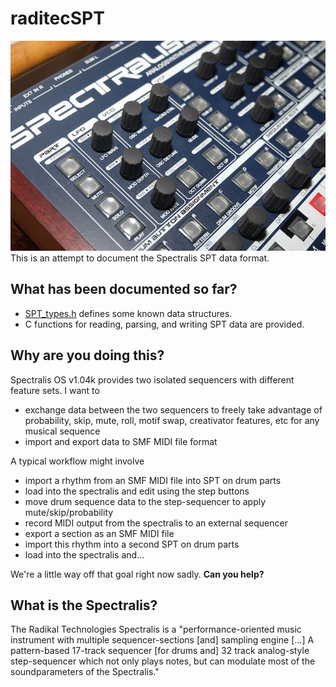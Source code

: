 # raditecSPT
<img src="spectralis-audiofanzine.jpg" alt="front panel of the spectralis, from audiofanzine">
This is an attempt to document the Spectralis SPT data format. 

## What has been documented so far?
- <a href="SPT_types.h">SPT_types.h</a> defines some known data structures.
- C functions for reading, parsing, and writing SPT data are provided.

## Why are you doing this?
Spectralis OS v1.04k provides two isolated sequencers with different feature sets.  I want to

- exchange data between the two sequencers to freely take advantage of probability, skip, mute, roll, motif swap, creativator features, etc for any musical sequence
- import and export data to SMF MIDI file format

A typical workflow might involve
- import a rhythm from an SMF MIDI file into SPT on drum parts
- load into the spectralis and edit using the step buttons
- move drum sequence data to the step-sequencer to apply mute/skip/probability
- record MIDI output from the spectralis to an external sequencer
- export a section as an SMF MIDI file
- import this rhythm into a second SPT on drum parts
- load into the spectralis and...

We're a little way off that goal right now sadly. **Can you help?**

## What is the Spectralis?
The Radikal Technologies Spectralis is a "performance-oriented music instrument with multiple sequencer-sections [and] sampling engine [...] A pattern-based 17-track sequencer [for drums and] 32 track analog-style step-sequencer which not only plays notes, but can modulate most of the soundparameters of the Spectralis."
